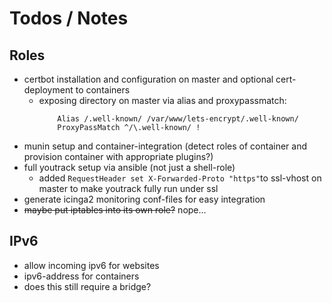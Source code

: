 # Todos / Notes

## Roles

- certbot installation and configuration on master and optional cert-deployment to containers
  - exposing directory on master via alias and proxypassmatch:
    ``` 
        Alias /.well-known/ /var/www/lets-encrypt/.well-known/
        ProxyPassMatch ^/\.well-known/ !
    ``` 
- munin setup and container-integration (detect roles of container and provision container with appropriate plugins?)
- full youtrack setup via ansible (not just a shell-role)
  - added ``RequestHeader set X-Forwarded-Proto "https"``to ssl-vhost on master to make youtrack fully run under ssl 
- generate icinga2 monitoring conf-files for easy integration
- ~~maybe put iptables into its own role?~~ nope...

## IPv6

- allow incoming ipv6 for websites
- ipv6-address for containers
- does this still require a bridge?